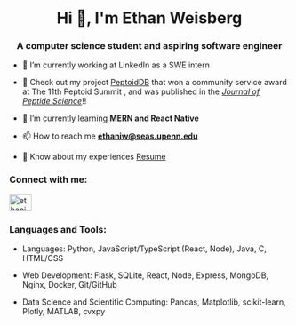 <h1 align="center">Hi 👋, I'm Ethan Weisberg</h1>
<h3 align="center">A computer science student and aspiring software engineer</h3>

- 🔭 I’m currently working at LinkedIn as a SWE intern

- 🎉 Check out my project [PeptoidDB](https://databank.peptoids.org/) that won a community service award at The 11th Peptoid Summit , and was published in the [_Journal of Peptide Science_](https://doi.org/10.1002/pep2.24307)!!
 
- 🌱 I’m currently learning **MERN and React Native**

- 📫 How to reach me **ethaniw@seas.upenn.edu**

- 📄 Know about my experiences [Resume](https://www.overleaf.com/read/bphfydbrcwnk#92676d)

<h3 align="left">Connect with me:</h3>
<p align="left">
<a href="https://linkedin.com/in/ethaniweisberg" target="blank"><img align="center" src="https://raw.githubusercontent.com/rahuldkjain/github-profile-readme-generator/master/src/images/icons/Social/linked-in-alt.svg" alt="ethaniweisberg" height="30" width="40" /></a>
</p>

<h3 align="left">Languages and Tools:</h3>

- Languages: Python, JavaScript/TypeScript (React, Node), Java, C, HTML/CSS


- Web Development: Flask, SQLite, React, Node, Express, MongoDB, Nginx, Docker, Git/GitHub


- Data Science and Scientific Computing: Pandas, Matplotlib, scikit-learn, Plotly, MATLAB, cvxpy
